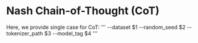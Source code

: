 # Nash Chain-of-Thought (CoT)
Here, we provide single case for CoT:
'''
--dataset $1 --random_seed $2 --tokenizer_path $3 --model_tag $4
'''
